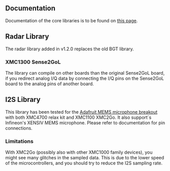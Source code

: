 ## Documentation
Documentation of the core libraries is to be found on [this page](https://github.com/Infineon/InfineonDoxyGenerator).

## Radar Library

The radar library added in v1.2.0 replaces the old BGT library. 
### XMC1300 Sense2GoL
The library can compile on other boards than the original Sense2GoL board, if you redirect analog I/Q data by connecting the I/Q pins on the Sense2GoL board to the analog pins of another board.

## I2S Library

This library has been tested for the [Adafruit MEMS microphone breakout](https://learn.adafruit.com/adafruit-i2s-mems-microphone-breakout) with both XMC4700 relax kit and XMC1100 XMC2Go.
It also support´s Infineon's XENSIV MEMS microphone. Please refer to documentation for pin connections.

### Limitations
With XMC2Go (possibly also with other XMC1000 family devices), you might see many glitches in the sampled data. This is due to the lower speed of the microcontrollers, and you should try to reduce the I2S sampling rate.

